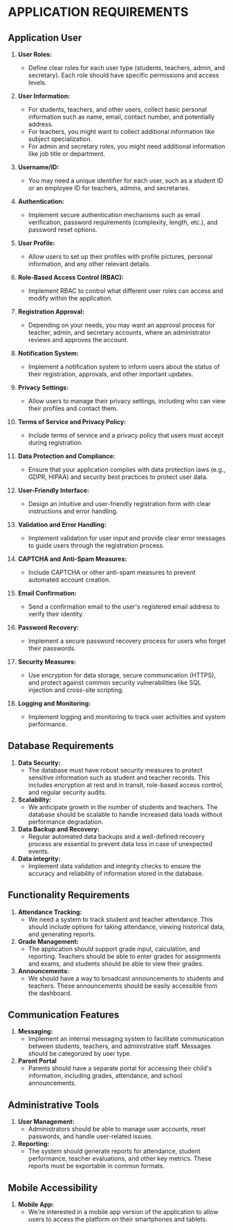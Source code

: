 
# APPLICATION REQUIREMENTS

## Application User
1. **User Roles:**
      - Define clear roles for each user type (students, teachers, admin, and secretary). Each role should have specific permissions and access levels.
    
2. **User Information:**
      -  For students, teachers, and other users, collect basic personal information such as name, email, contact number, and potentially address.
      -  For teachers, you might want to collect additional information like subject specialization.
      -  For admin and secretary roles, you might need additional information like job title or department.
      
3. **Username/ID:**
      - You may need a unique identifier for each user, such as a student ID or an employee ID for teachers, admins, and secretaries.
  
4. **Authentication:**
      - Implement secure authentication mechanisms such as email verification, password requirements (complexity, length, etc.), and password reset options.
5. **User Profile:**
      - Allow users to set up their profiles with profile pictures, personal information, and any other relevant details.
     
6. **Role-Based Access Control (RBAC):**
      - Implement RBAC to control what different user roles can access and modify within the application.
7. **Registration Approval:**
      - Depending on your needs, you may want an approval process for teacher, admin, and secretary accounts, where an administrator reviews and approves the account.
8. **Notification System:**
      - Implement a notification system to inform users about the status of their registration, approvals, and other important updates.
9.  **Privacy Settings:**
      - Allow users to manage their privacy settings, including who can view their profiles and contact them.
10. **Terms of Service and Privacy Policy:**
      - Include terms of service and a privacy policy that users must accept during registration.
11. **Data Protection and Compliance:**
      - Ensure that your application complies with data protection laws (e.g., GDPR, HIPAA) and security best practices to protect user data.
12. **User-Friendly Interface:**
      - Design an intuitive and user-friendly registration form with clear instructions and error handling.
13. **Validation and Error Handling:**
      - Implement validation for user input and provide clear error messages to guide users through the registration process.
14. **CAPTCHA and Anti-Spam Measures:**
      - Include CAPTCHA or other anti-spam measures to prevent automated account creation.
15. **Email Confirmation:**
      - Send a confirmation email to the user's registered email address to verify their identity.
16. **Password Recovery:**
      - Implement a secure password recovery process for users who forget their passwords.
17. **Security Measures:**
      - Use encryption for data storage, secure communication (HTTPS), and protect against common security vulnerabilities like SQL injection and cross-site scripting.
18. **Logging and Monitoring:**
      - Implement logging and monitoring to track user activities and system performance.

## Database Requirements

1. **Data Security:**
      - The database must have robust security measures to protect sensitive information such as student and teacher records. This includes encryption at rest and in transit, role-based access control, and regular security audits.
2. **Scalability:**
      - We anticipate growth in the number of students and teachers. The database should be scalable to handle increased data loads without performance degradation.
3. **Data Backup and Recovery:**
      - Regular automated data backups and a well-defined recovery process are essential to prevent data loss in case of unexpected events.
4. **Data integrity:**
      - Implement data validation and integrity checks to ensure the accuracy and reliability of information stored in the database.

## Functionality Requirements

1. **Attendance Tracking:** 
      - We need a system to track student and teacher attendance. This should include options for taking attendance, viewing historical data, and generating reports.
2. **Grade Management:** 
      - The application should support grade input, calculation, and reporting. Teachers should be able to enter grades for assignments and exams, and students should be able to view their grades.
3. **Announcements:**
      - We should have a way to broadcast announcements to students and teachers. These announcements should be easily accessible from the dashboard.

## Communication Features

1. **Messaging:**
      - Implement an internal messaging system to facilitate communication between students, teachers, and administrative staff. Messages should be categorized by user type.
2. **Parent Portal**
      - Parents should have a separate portal for accessing their child's information, including grades, attendance, and school announcements.

## Administrative Tools

1. **User Management:** 
      - Administrators should be able to manage user accounts, reset passwords, and handle user-related issues.
2. **Reporting:**
      - The system should generate reports for attendance, student performance, teacher evaluations, and other key metrics. These reports must be exportable in common formats.

## Mobile Accessibility

1. **Mobile App:**
      - We're interested in a mobile app version of the application to allow users to access the platform on their smartphones and tablets.